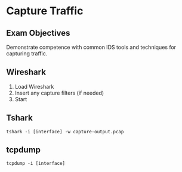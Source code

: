 # Capture Traffic

## Exam Objectives

Demonstrate competence with common IDS tools and techniques for capturing traffic.

## Wireshark

1. Load Wireshark
2. Insert any capture filters (if needed)
3. Start

## Tshark

```
tshark -i [interface] -w capture-output.pcap
```

## tcpdump

```
tcpdump -i [interface]
```

